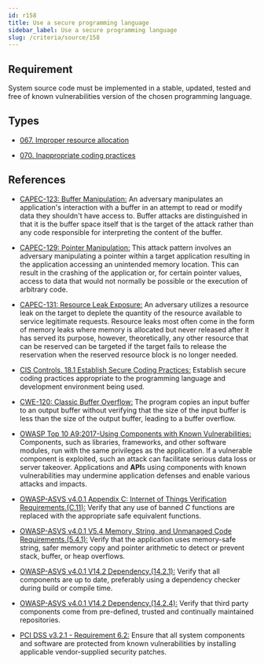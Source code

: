 ```yaml
---
id: r158
title: Use a secure programming language
sidebar_label: Use a secure programming language
slug: /criteria/source/158
---
```


## Requirement

System source code must be implemented
in a stable, updated, tested and free of known vulnerabilities
version of the chosen programming language.

## Types

- [067. Improper resource allocation](https://fluidattacks.com/products/rules/findings/067/)

- [070. Inappropriate coding practices](https://fluidattacks.com/products/rules/findings/070/)

## References

- [CAPEC-123: Buffer Manipulation:](http://capec.mitre.org/data/definitions/123.html)
An adversary manipulates an application's interaction with a buffer in an
attempt to read or modify data they shouldn't have access to.
Buffer attacks are distinguished in that it is the buffer space itself that is
the target of the attack rather than any code responsible for interpreting the
content of the buffer.

- [CAPEC-129: Pointer Manipulation:](http://capec.mitre.org/data/definitions/129.html)
This attack pattern involves an adversary manipulating a pointer within a
target application resulting in the application accessing an unintended memory
location.
This can result in the crashing of the application or,
for certain pointer values, access to data that would not normally be possible
or the execution of arbitrary code.

- [CAPEC-131: Resource Leak Exposure:](http://capec.mitre.org/data/definitions/131.html)
An adversary utilizes a resource leak on the target to deplete the quantity of
the resource available to service legitimate requests.
Resource leaks most often come in the form of memory leaks where memory is
allocated but never released after it has served its purpose,
however, theoretically, any other resource that can be reserved can be targeted
if the target fails to release the reservation when the reserved resource block
is no longer needed.

- [CIS Controls. 18.1 Establish Secure Coding Practices:](https://www.cisecurity.org/controls/)
Establish secure coding practices appropriate to the programming language and
development environment being used.

- [CWE-120: Classic Buffer Overflow:](https://cwe.mitre.org/data/definitions/120.html)
The program copies an input buffer to an output buffer without verifying that
the size of the input buffer is less than the size of the output buffer,
leading to a buffer overflow.

- [OWASP Top 10 A9:2017-Using Components with Known Vulnerabilities:](https://owasp.org/www-project-top-ten/OWASP_Top_Ten_2017/Top_10-2017_A9-Using_Components_with_Known_Vulnerabilities)
Components, such as libraries, frameworks, and other software modules,
run with the same privileges as the application.
If a vulnerable component is exploited,
such an attack can facilitate serious data loss or server takeover.
Applications and **API**s using components with known vulnerabilities may
undermine application defenses and enable various attacks and impacts.

- [OWASP-ASVS v4.0.1 Appendix C: Internet of Things Verification Requirements.(C.11):](https://owasp.org/www-project-application-security-verification-standard/)
Verify that any use of banned *C* functions are replaced with the appropriate
safe equivalent functions.

- [OWASP-ASVS v4.0.1 V5.4 Memory, String, and Unmanaged Code Requirements.(5.4.1):](https://owasp.org/www-project-application-security-verification-standard/)
Verify that the application uses memory-safe string, safer memory copy and
pointer arithmetic to detect or prevent stack, buffer, or heap overflows.

- [OWASP-ASVS v4.0.1 V14.2 Dependency.(14.2.1):](https://owasp.org/www-project-application-security-verification-standard/)
Verify that all components are up to date, preferably using a dependency
checker during build or compile time.

- [OWASP-ASVS v4.0.1 V14.2 Dependency.(14.2.4):](https://owasp.org/www-project-application-security-verification-standard/)
Verify that third party components come from pre-defined, trusted and
continually maintained repositories.

- [PCI DSS v3.2.1 - Requirement 6.2:](https://www.pcisecuritystandards.org/documents/PCI_DSS_v3-2-1.pdf)
Ensure that all system components and software are protected from known
vulnerabilities by installing applicable vendor-supplied security patches.
